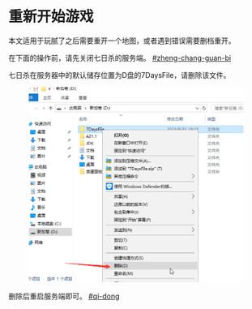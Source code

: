 # 重新开始游戏

本文适用于玩腻了之后需要重开一个地图，或者遇到错误需要删档重开。

在下面的操作前，请先关闭七日杀的服务端。 [#zheng-chang-guan-bi](qi-dong-guan-bi-zhong-qi.md#zheng-chang-guan-bi "mention")

七日杀在服务器中的默认储存位置为D盘的7DaysFile，请删除该文件。

<figure><img src="../../../.gitbook/assets/image (3) (1).png" alt=""><figcaption></figcaption></figure>

删除后重启服务端即可。 [#qi-dong](qi-dong-guan-bi-zhong-qi.md#qi-dong "mention")
